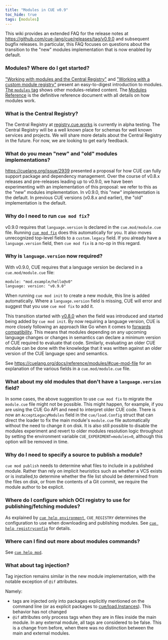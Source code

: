 ```yaml
---
title: "Modules in CUE v0.9"
toc_hide: true
tags: [modules]
---
```


This wiki provides an extended FAQ for the release notes at https://github.com/cue-lang/cue/releases/tag/v0.9.0 and subsequent bugfix releases. In particular, this FAQ focuses on questions about the transition to the "new" modules implementation that is now enabled by default.

### Modules? Where do I get started?

["Working with modules and the Central Registry"](https://cuelang.org/docs/tutorial/working-with-the-central-registry/) and ["Working with a custom module registry"](https://cuelang.org/docs/tutorial/working-with-a-custom-module-registry/) present an easy-to-digest introduction to modules. [The `modules` tag](https://cuelang.org/search/?q=tag:modules) shows other modules-related content. The [Modules Reference](https://cuelang.org/docs/reference/modules/) is the definitive reference document with all details on how modules work.

### What is the Central Registry?

The Central Registry at [registry.cue.works](https://registry.cue.works/) is currently in alpha testing. The Central Registry will be a well known place for schemas for well known services and projects. We will share more details about the Central Registry in the future. For now, we are looking to get early feedback.

### What do you mean "new" and "old" modules implementations?

https://cuelang.org/issue/2939 presented a proposal for how CUE can fully support package and dependency management. Over the course of v0.8.x releases and pre-releases leading up to v0.9.0, we have been experimenting with an implementation of this proposal: we refer to this as the "new" modules implementation. In v0.9.0, this "new" implementation is the default. In previous CUE versions (v0.8.x and earlier), the "old" implementation is the default.

### Why do I need to run `cue mod fix`?

v0.9.0 requires that `language.version` is declared in the `cue.mod/module.cue` file. Running [`cue mod fix`](https://cuelang.org/docs/reference/cli/cue-mod-fix/) does this automatically for you. It also moves unrecognized top-level fields to a `custom.legacy` field. If you already have a `language.version` field, then `cue mod fix` is a no-op in this regard.

### Why is `language.version` now required?

With v0.9.0, CUE requires that a language version be declared in a `cue.mod/module.cue` file:

```
module: "mod.example/hello@v0"
language: version: "v0.9.0"
```

When running `cue mod init` to create a new module, this line is added automatically. Where a `language.version` field is missing, CUE will error and suggest that you use `cue mod fix` to add it.

This transition started with [v0.8.0](https://github.com/cue-lang/cue/releases/tag/v0.8.0) when the field was introduced and started being added by `cue mod init`. By now requiring a language version, CUE is more closely following an approach like Go when it comes to [forwards compatibility](https://go.dev/blog/toolchain). This means that modules depending on any upcoming language changes or changes in semantics can declare a minimum version of CUE required to evaluate that code. Similarly, evaluating an older CUE module can be done with the knowledge that it was written against an older version of the CUE language spec and semantics.

See https://cuelang.org/docs/reference/modules/#cue-mod-file for an explanation of the various fields in a `cue.mod/module.cue` file.

### What about my old modules that don't have a `language.version` field?

In some cases, the above suggestion to use `cue mod fix` to migrate the `module.cue` file might not be possible. This might happen, for example, if you are using the CUE Go API and need to interpret older CUE code. There is now an `AcceptLegacyModules` field in the `cue/load.Config` struct that can direct the loader to fix the main module's `module.cue` file automatically without the need to change it on disk. It is also still possible to disable the modules experiment and revert to older modules resolution logic throughout by setting the environment variable `CUE_EXPERIMENT=modules=0`, although this option will be removed in time.

### Why do I need to specify a source to publish a module?

`cue mod publish` needs to determine what files to include in a published module. Rather than rely on implicit heuristics such as whether a VCS exists or is installed,to determine whether the file list should be determined from the files on disk, or from the contents of a Git commit,  we require the module author to be explicit.

### Where do I configure which OCI registry to use for publishing/fetching modules?

As explained by [`cue help environment`](https://cuelang.org/docs/reference/cli/cue-environment/), `CUE_REGISTRY` determines the configuration to use when downloading and publishing modules. See [`cue help registryconfig`](https://cuelang.org/docs/reference/cli/cue-registryconfig/) for details.

### Where can I find out more about modules commands?

See [`cue help mod`](https://cuelang.org/docs/reference/cli/cue-mod/).

### What about tag injection?

Tag injection remains similar in the new module implementation, with the notable exception of `@if` attributes.

Namely:
- tags are injected only into packages explicitly mentioned on the command line (or as explicit packages to [cue/load.Instances](https://pkg.go.dev/cuelang.org/go/cue/load#Instances)). This behavior has not changed
- `@if` attributes only process tags when they are in files inside the main module. In any external module, all tags are considered to be false. This is a change from before, when there was no distinction between the main and external modules.
